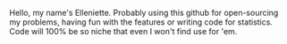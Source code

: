 Hello, my name's Elleniette.
Probably using this github for open-sourcing my problems, having fun with the features or writing code for statistics.
Code will 100% be so niche that even I won't find use for 'em.
<!---
Elleniette1/Elleniette1 is a ✨ special ✨ repository because its `README.md` (this file) appears on your GitHub profile.
You can click the Preview link to take a look at your changes.
--->
